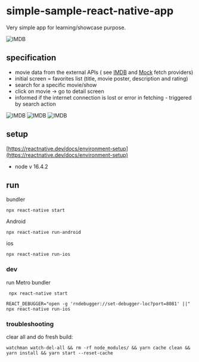 # simple-sample-react-native-app
Very simple app for learning/showcase purpose.

![IMDB](docs/img/simple-sample-home.png)
## specification
- movie data from the external APIs ( see [IMDB](src/fetch/ImdbAPI.ts) and  [Mock](src/fetch/mock/MockFetchStrategy.ts) fetch providers)
- initial screen = favorites list (title, movie poster, description and rating)
- search for a specific movie/show
- click on movie -> go to detail screen
- informed if the internet connection is lost or error in fetching - triggered by search action

![IMDB](docs/img/search.png)
![IMDB](docs/img/detail.png)
![IMDB](docs/img/error.png)

## setup

[https://reactnative.dev/docs/environment-setup](https://reactnative.dev/docs/environment-setup)

- node v 16.4.2

## run

bundler

```
npx react-native start
```

Android

```
npx react-native run-android
```

ios

```
npx react-native run-ios
```

### dev

run Metro bundler

```
 npx react-native start
```

```
REACT_DEBUGGER="open -g 'rndebugger://set-debugger-loc?port=8081' ||" npx react-native run-ios
```

### troubleshooting

clear all and do fresh build:

```
watchman watch-del-all && rm -rf node_modules/ && yarn cache clean && yarn install && yarn start --reset-cache
```
